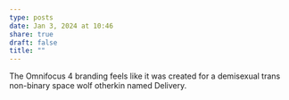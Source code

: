 ```yaml
---
type: posts
date: Jan 3, 2024 at 10:46
share: true
draft: false
title: ""
---
```


The Omnifocus 4 branding feels like it was created for a demisexual trans non-binary space wolf otherkin named Delivery.
